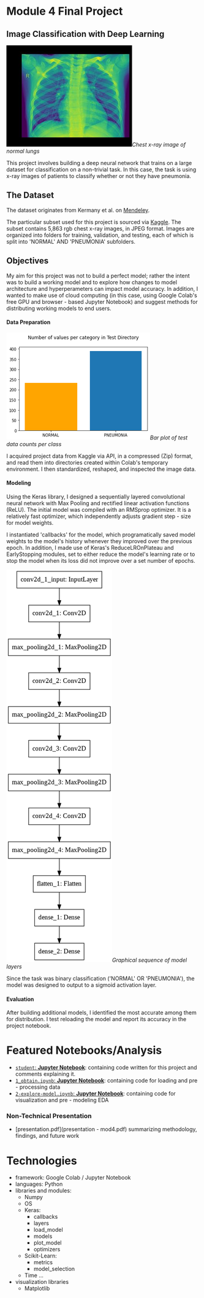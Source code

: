 # Module 4 Final Project

<!-- #region -->
## Image Classification with Deep Learning
!["Chest x-ray image of normal lungs"](images/normal.jpg)*Chest x-ray image of normal lungs*

This project involves building a deep neural network that trains on a large dataset for classification on a non-trivial task. In this case, the task is using x-ray images of patients to classify whether or not they have pneumonia.

## The Dataset

The dataset originates from Kermany et al. on [Mendeley](https://data.mendeley.com/datasets/rscbjbr9sj/3).

The particular subset used for this project is sourced via [Kaggle](https://www.kaggle.com/paultimothymooney/chest-xray-pneumonia). The subset contains 5,863 rgb chest x-ray images, in JPEG format. Images are organized into folders for training, validation, and testing, each of which is split into 'NORMAL' AND 'PNEUMONIA' subfolders.

## Objectives

My aim for this project was not to build a perfect model; rather the intent was to build a working model and to explore how changes to model architecture and hyperperameters can impact model accuracy. In addition, I wanted to make use of cloud computing (in this case, using Google Colab's free GPU and browser - based Jupyter Notebook) and suggest methods for distributing working models to end users.

#### Data Preparation
!["Bar plot of test data counts per class"](images/test-counts.png)*Bar plot of test data counts per class*

I acquired project data from Kaggle via API, in a compressed (Zip) format, and read them into directories created within Colab's temporary environment. I then standardized, reshaped, and inspected the image data.

#### Modeling

Using the Keras library, I designed a sequentially layered convolutional neural network with Max Pooling and rectified linear activation functions (ReLU). The initial model was compiled with an RMSprop optimizer. It is a relatively fast optimizer, which independently adjusts gradient step - size for model weights.

I instantiated 'callbacks' for the model, which programatically saved model weights to the model's history whenever they improved over the previous epoch. In addition, I made use of Keras's ReduceLROnPlateau and EarlyStopping modules, set to either reduce the model's learning rate or to stop the model when its loss did not improve over a set number of epochs.

!["Graphical sequence of model layers"](images/model-architecture.png)*Graphical sequence of model layers*

Since the task was binary classification ('NORMAL' OR 'PNEUMONIA'), the model was designed to output to a sigmoid activation layer.

#### Evaluation

After building additional models, I identified the most accurate among them for distribution. I test reloading the model and report its accuracy in the project notebook.

# Featured Notebooks/Analysis

* [`student`: **Jupyter Notebook**](student.ipynb): containing code written for this project and comments explaining it. 
* [`1_obtain.ipynb`: **Jupyter Notebook**](1_obtain.ipynb): containing code for loading and pre - processing data
* [`2-explore-model.ipynb`: **Jupyter Notebook**](2-explore-model.ipynb): containing code for visualization and pre - modeling EDA


### Non-Technical Presentation

* [presentation.pdf](presentation - mod4.pdf) summarizing  methodology, findings, and future work


# Technologies
* framework: Google Colab / Jupyter Notebook
* languages: Python
* libraries and modules:
  - Numpy
  - OS
  - Keras:
    * callbacks
    * layers
    * load_model
    * models
    * plot_model
    * optimizers
  - Scikit-Learn:
    * metrics
    * model_selection
  - Time
    ...
* visualization libraries
  - Matplotlib


<!-- #endregion -->

```python

```

